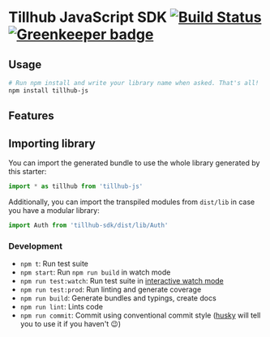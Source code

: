 # Tillhub JavaScript SDK [![Build Status](https://travis-ci.org/tillhub/tillhub-sdk-javascript.svg?branch=master)](https://travis-ci.org/tillhub/tillhub-sdk-javascript) [![Greenkeeper badge](https://badges.greenkeeper.io/tillhub/tillhub-sdk-javascript.svg)](https://greenkeeper.io/)

## Usage

```bash
# Run npm install and write your library name when asked. That's all!
npm install tillhub-js
```

## Features

## Importing library

You can import the generated bundle to use the whole library generated by this starter:

```javascript
import * as tillhub from 'tillhub-js'
```

Additionally, you can import the transpiled modules from `dist/lib` in case you have a modular library:

```javascript
import Auth from 'tillhub-sdk/dist/lib/Auth'
```

### Development

- `npm t`: Run test suite
- `npm start`: Run `npm run build` in watch mode
- `npm run test:watch`: Run test suite in [interactive watch mode](http://facebook.github.io/jest/docs/cli.html#watch)
- `npm run test:prod`: Run linting and generate coverage
- `npm run build`: Generate bundles and typings, create docs
- `npm run lint`: Lints code
- `npm run commit`: Commit using conventional commit style ([husky](https://github.com/typicode/husky) will tell you to use it if you haven't :wink:)

